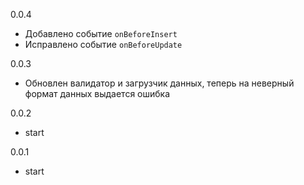 0.0.4
- Добавлено событие `onBeforeInsert`
- Исправлено событие `onBeforeUpdate`

0.0.3
- Обновлен валидатор и загрузчик данных, теперь на неверный формат данных выдается ошибка

0.0.2
- start

0.0.1
- start
